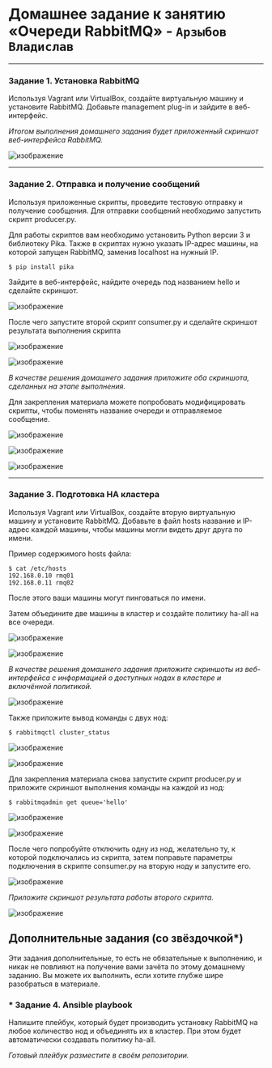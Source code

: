# Домашнее задание к занятию  «Очереди RabbitMQ» - `Арзыбов Владислав`


---

### Задание 1. Установка RabbitMQ

Используя Vagrant или VirtualBox, создайте виртуальную машину и установите RabbitMQ.
Добавьте management plug-in и зайдите в веб-интерфейс.

*Итогом выполнения домашнего задания будет приложенный скриншот веб-интерфейса RabbitMQ.*

![изображение](https://github.com/user-attachments/assets/fa537df9-d57c-466e-b0cb-af49b9a904b6)


---

### Задание 2. Отправка и получение сообщений

Используя приложенные скрипты, проведите тестовую отправку и получение сообщения.
Для отправки сообщений необходимо запустить скрипт producer.py.

Для работы скриптов вам необходимо установить Python версии 3 и библиотеку Pika.
Также в скриптах нужно указать IP-адрес машины, на которой запущен RabbitMQ, заменив localhost на нужный IP.

```shell script
$ pip install pika
```

Зайдите в веб-интерфейс, найдите очередь под названием hello и сделайте скриншот.

![изображение](https://github.com/user-attachments/assets/c9c303f8-273e-4a82-9f49-0a56b06897db)

После чего запустите второй скрипт consumer.py и сделайте скриншот результата выполнения скрипта

![изображение](https://github.com/user-attachments/assets/dd6a3209-f6f7-417c-ad13-77d3b5f99f04)

![изображение](https://github.com/user-attachments/assets/867d60b9-cf68-4bda-9061-1960268afc45)

*В качестве решения домашнего задания приложите оба скриншота, сделанных на этапе выполнения.*

Для закрепления материала можете попробовать модифицировать скрипты, чтобы поменять название очереди и отправляемое сообщение.

![изображение](https://github.com/user-attachments/assets/d00d8502-491f-4bb8-a083-8d4c0ac845a5)

![изображение](https://github.com/user-attachments/assets/acb6eb6d-c02a-4d9b-aab9-ceb9399965a7)

![изображение](https://github.com/user-attachments/assets/38894cbc-dcbb-4489-a7aa-4c913da71fd3)

---

### Задание 3. Подготовка HA кластера

Используя Vagrant или VirtualBox, создайте вторую виртуальную машину и установите RabbitMQ.
Добавьте в файл hosts название и IP-адрес каждой машины, чтобы машины могли видеть друг друга по имени.

Пример содержимого hosts файла:
```shell script
$ cat /etc/hosts
192.168.0.10 rmq01
192.168.0.11 rmq02
```
После этого ваши машины могут пинговаться по имени.

Затем объедините две машины в кластер и создайте политику ha-all на все очереди.

![изображение](https://github.com/user-attachments/assets/32866b1f-e52b-42af-9f86-406302ad74a9)

![изображение](https://github.com/user-attachments/assets/9360e739-8c6e-4783-b8bd-020c8a75676e)


*В качестве решения домашнего задания приложите скриншоты из веб-интерфейса с информацией о доступных нодах в кластере и включённой политикой.*

![изображение](https://github.com/user-attachments/assets/4108575d-1864-4223-8e9a-5a08827e954c)


Также приложите вывод команды с двух нод:

```shell script
$ rabbitmqctl cluster_status
```

![изображение](https://github.com/user-attachments/assets/ed57ae66-0fe4-4a4c-a437-ef5af61e8985)

![изображение](https://github.com/user-attachments/assets/91dea203-169f-4844-aa85-b74c16897e86)


Для закрепления материала снова запустите скрипт producer.py и приложите скриншот выполнения команды на каждой из нод:

```shell script
$ rabbitmqadmin get queue='hello'
```
![изображение](https://github.com/user-attachments/assets/c25e0bab-61da-464b-b50c-73258897eede)


![изображение](https://github.com/user-attachments/assets/ef7b72cd-b8af-477c-afe0-7acce0480234)

После чего попробуйте отключить одну из нод, желательно ту, к которой подключались из скрипта, затем поправьте параметры подключения в скрипте consumer.py на вторую ноду и запустите его.

![изображение](https://github.com/user-attachments/assets/100fb865-24f2-4f0a-bf84-87d26d7dbf5e)

*Приложите скриншот результата работы второго скрипта.*

![изображение](https://github.com/user-attachments/assets/d044fd6f-6731-4427-ad14-0d09beb7acd1)



## Дополнительные задания (со звёздочкой*)
Эти задания дополнительные, то есть не обязательные к выполнению, и никак не повлияют на получение вами зачёта по этому домашнему заданию. Вы можете их выполнить, если хотите глубже шире разобраться в материале.

### * Задание 4. Ansible playbook

Напишите плейбук, который будет производить установку RabbitMQ на любое количество нод и объединять их в кластер.
При этом будет автоматически создавать политику ha-all.

*Готовый плейбук разместите в своём репозитории.*

